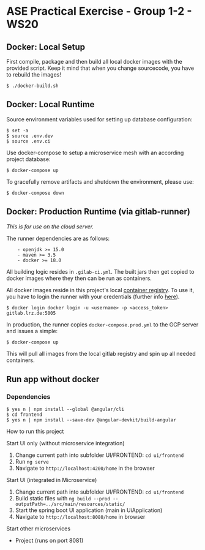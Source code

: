 # ASE Practical Exercise - Group 1-2 - WS20

## Docker: Local Setup

First compile, package and then build all local docker images with the provided script. Keep it mind that when you change sourcecode, you have to rebuild the images!

```
$ ./docker-build.sh
```

## Docker: Local Runtime

Source environment variables used for setting up database configuration:

```
$ set -a
$ source .env.dev
$ source .env.ci
```

Use docker-compose to setup a microservice mesh with an according project database:

```
$ docker-compose up
```

To gracefully remove artifacts and shutdown the environment, please use:

```
$ docker-compose down
```

## Docker: Production Runtime (via gitlab-runner)

*This is for use on the cloud server.*

The runner dependencies are as follows:
```
    - openjdk >= 15.0
    - maven >= 3.5
    - docker >= 18.0
```

All building logic resides in `.gilab-ci.yml`. The built jars then get copied to docker images where they then can be run as containers.

All docker images reside in this project's local [container registry](https://gitlab.lrz.de/ase20-group1-2/ase20-practical-exercise/container_registry). To use it, you have to login the runner with your credentials (further info [here](https://docs.gitlab.com/ee/user/packages/container_registry/#authenticate-by-using-gitlab-cicd)).

```
$ docker login docker login -u <username> -p <access_token> gitlab.lrz.de:5005
```

In production, the runner copies `docker-compose.prod.yml` to the GCP server and issues a simple:

```
$ docker-compose up
```

This will pull all images from the local gitlab registry and spin up all needed containers.


## Run app without docker

### Dependencies

```
$ yes n | npm install --global @angular/cli
$ cd frontend
$ yes n | npm install --save-dev @angular-devkit/build-angular
```

How to run this project

Start UI only (without microservice integration)
1. Change current path into subfolder UI/FRONTEND: `cd ui/frontend`
2. Run `ng serve`
3. Navigate to `http://localhost:4200/home` in the browser

Start UI (integrated in Microservice)
1. Change current path into subfolder UI/FRONTEND: `cd ui/frontend`
2. Build static files with `ng build --prod --outputPath=../src/main/resources/static/`
3. Start the spring boot UI application (main in UiApplication)
4. Navigate to `http://localhost:8080/home` in browser

Start other microservices
- Project (runs on port 8081)
